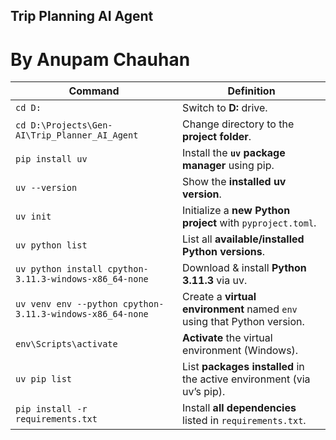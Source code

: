 ## Trip Planning AI Agent
# By Anupam Chauhan



| Command                                                   | Definition                                                              |
| --------------------------------------------------------- | ----------------------------------------------------------------------- |
| `cd D:`                                                   | Switch to **D:** drive.                                                 |
| `cd D:\Projects\Gen-AI\Trip_Planner_AI_Agent`             | Change directory to the **project folder**.                             |
| `pip install uv`                                          | Install the **`uv` package manager** using pip.                         |
| `uv --version`                                            | Show the **installed uv version**.                                      |
| `uv init`                                                 | Initialize a **new Python project** with `pyproject.toml`.              |
| `uv python list`                                          | List all **available/installed Python versions**.                       |
| `uv python install cpython-3.11.3-windows-x86_64-none`    | Download & install **Python 3.11.3** via uv.                            |
| `uv venv env --python cpython-3.11.3-windows-x86_64-none` | Create a **virtual environment** named `env` using that Python version. |
| `env\Scripts\activate`                                    | **Activate** the virtual environment (Windows).                         |
| `uv pip list`                                             | List **packages installed** in the active environment (via uv’s pip).   |
| `pip install -r requirements.txt`                         | Install **all dependencies** listed in `requirements.txt`.              |
